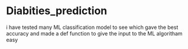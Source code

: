 # Diabities_prediction 
i have tested many ML classification model to see which gave the best accuracy and made a def function to give the input to the ML algoritham easy
